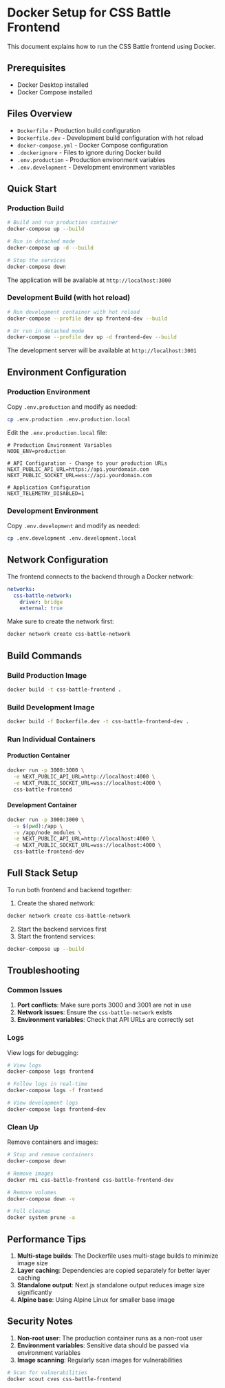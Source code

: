 # Docker Setup for CSS Battle Frontend

This document explains how to run the CSS Battle frontend using Docker.

## Prerequisites

- Docker Desktop installed
- Docker Compose installed

## Files Overview

- `Dockerfile` - Production build configuration
- `Dockerfile.dev` - Development build configuration with hot reload
- `docker-compose.yml` - Docker Compose configuration
- `.dockerignore` - Files to ignore during Docker build
- `.env.production` - Production environment variables
- `.env.development` - Development environment variables

## Quick Start

### Production Build

```bash
# Build and run production container
docker-compose up --build

# Run in detached mode
docker-compose up -d --build

# Stop the services
docker-compose down
```

The application will be available at `http://localhost:3000`

### Development Build (with hot reload)

```bash
# Run development container with hot reload
docker-compose --profile dev up frontend-dev --build

# Or run in detached mode
docker-compose --profile dev up -d frontend-dev --build
```

The development server will be available at `http://localhost:3001`

## Environment Configuration

### Production Environment

Copy `.env.production` and modify as needed:

```bash
cp .env.production .env.production.local
```

Edit the `.env.production.local` file:

```env
# Production Environment Variables
NODE_ENV=production

# API Configuration - Change to your production URLs
NEXT_PUBLIC_API_URL=https://api.yourdomain.com
NEXT_PUBLIC_SOCKET_URL=wss://api.yourdomain.com

# Application Configuration
NEXT_TELEMETRY_DISABLED=1
```

### Development Environment

Copy `.env.development` and modify as needed:

```bash
cp .env.development .env.development.local
```

## Network Configuration

The frontend connects to the backend through a Docker network:

```yaml
networks:
  css-battle-network:
    driver: bridge
    external: true
```

Make sure to create the network first:

```bash
docker network create css-battle-network
```

## Build Commands

### Build Production Image

```bash
docker build -t css-battle-frontend .
```

### Build Development Image

```bash
docker build -f Dockerfile.dev -t css-battle-frontend-dev .
```

### Run Individual Containers

#### Production Container

```bash
docker run -p 3000:3000 \
  -e NEXT_PUBLIC_API_URL=http://localhost:4000 \
  -e NEXT_PUBLIC_SOCKET_URL=wss://localhost:4000 \
  css-battle-frontend
```

#### Development Container

```bash
docker run -p 3000:3000 \
  -v $(pwd):/app \
  -v /app/node_modules \
  -e NEXT_PUBLIC_API_URL=http://localhost:4000 \
  -e NEXT_PUBLIC_SOCKET_URL=wss://localhost:4000 \
  css-battle-frontend-dev
```

## Full Stack Setup

To run both frontend and backend together:

1. Create the shared network:
```bash
docker network create css-battle-network
```

2. Start the backend services first
3. Start the frontend services:
```bash
docker-compose up --build
```

## Troubleshooting

### Common Issues

1. **Port conflicts**: Make sure ports 3000 and 3001 are not in use
2. **Network issues**: Ensure the `css-battle-network` exists
3. **Environment variables**: Check that API URLs are correctly set

### Logs

View logs for debugging:

```bash
# View logs
docker-compose logs frontend

# Follow logs in real-time
docker-compose logs -f frontend

# View development logs
docker-compose logs frontend-dev
```

### Clean Up

Remove containers and images:

```bash
# Stop and remove containers
docker-compose down

# Remove images
docker rmi css-battle-frontend css-battle-frontend-dev

# Remove volumes
docker-compose down -v

# Full cleanup
docker system prune -a
```

## Performance Tips

1. **Multi-stage builds**: The Dockerfile uses multi-stage builds to minimize image size
2. **Layer caching**: Dependencies are copied separately for better layer caching
3. **Standalone output**: Next.js standalone output reduces image size significantly
4. **Alpine base**: Using Alpine Linux for smaller base image

## Security Notes

1. **Non-root user**: The production container runs as a non-root user
2. **Environment variables**: Sensitive data should be passed via environment variables
3. **Image scanning**: Regularly scan images for vulnerabilities

```bash
# Scan for vulnerabilities
docker scout cves css-battle-frontend
```